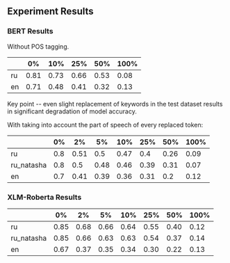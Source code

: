 ## Experiment Results

### BERT Results

Without POS tagging.

|    | 0%   | 10%  | 25%  | 50%  | 100% |
|----|------|------|------|------|------|
| ru | 0.81 | 0.73 | 0.66 | 0.53 | 0.08 |
| en | 0.71 | 0.48 | 0.41 | 0.32 | 0.13 |

Key point -- even slight replacement of keywords in the test dataset results in significant degradation of model accuracy.

With taking into account the part of speech of every replaced token:


|            | 0%   | 2%   | 5%   | 10%  | 25%  | 50%  | 100% |
|------------|------|------|------|------|------|------|------|
| ru         | 0.8  | 0.51 | 0.5  | 0.47 | 0.4  | 0.26 | 0.09 |
| ru_natasha | 0.8  | 0.5  | 0.48 | 0.46 | 0.39 | 0.31 | 0.07 |
| en         | 0.7  | 0.41 | 0.39 | 0.36 | 0.31 | 0.2  | 0.12 |


### XLM-Roberta Results


|            | 0%   | 2%   | 5%   | 10%  | 25%  | 50%  | 100% |
|------------|------|------|------|------|------|------|------|
| ru         | 0.85  | 0.68 | 0.66  | 0.64 | 0.55  | 0.40 | 0.12 |
| ru_natasha | 0.85  | 0.66  | 0.63 | 0.63 | 0.54 | 0.37 | 0.14 |
| en         | 0.67  | 0.37 | 0.35 | 0.34 | 0.30 | 0.22  | 0.13 |
